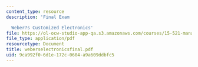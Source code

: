 ```yaml
---
content_type: resource
description: 'Final Exam

  Weber?s Customized Electronics'
file: https://ol-ocw-studio-app-qa.s3.amazonaws.com/courses/15-521-management-accounting-and-control-spring-2003/9ca992f06d1e172c0604a9a609ddbfc5_weberselectronicsfinal.pdf
file_type: application/pdf
resourcetype: Document
title: weberselectronicsfinal.pdf
uid: 9ca992f0-6d1e-172c-0604-a9a609ddbfc5
---
```

